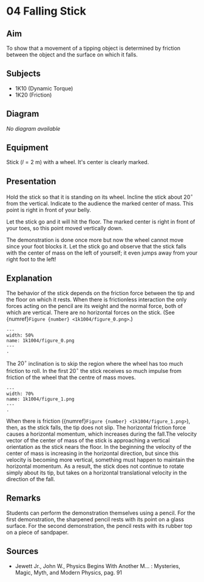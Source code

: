 # 04 Falling Stick 
    
## Aim   
 To show that a movement of a tipping object is determined by friction between the object and the surface on which it falls.    
  
## Subjects   
* 1K10 (Dynamic Torque) 
* 1K20 (Friction)   

## Diagram
*No diagram available* 
  
## Equipment   
Stick $(l=2 \mathrm{~m})$ with a wheel. It's center is clearly marked.
    
  
## Presentation   
Hold the stick so that it is standing on its wheel. Incline the stick about $20^{\circ}$ from the vertical. Indicate to the audience the marked center of mass. This point is right in front of your belly.

Let the stick go and it will hit the floor. The marked center is right in front of your toes, so this point moved vertically down.

The demonstration is done once more but now the wheel cannot move since your foot blocks it. Let the stick go and observe that the stick falls with the center of mass on the left of yourself; it even jumps away from your right foot to the left!  
  
## Explanation   
The behavior of the stick depends on the friction force between the tip and the floor on which it rests. When there is frictionless interaction the only forces acting on the pencil are its weight and the normal force, both of which are vertical. There are no horizontal forces on the stick. (See {numref}`Figure {number} <1k1004/figure_0.png>`.)   

```{figure} figures/figure_0.png  
---  
width: 50%  
name: 1k1004/figure_0.png  
---  
. 
```

The $20^{\circ}$ inclination is to skip the region where the wheel has too much friction to roll. In the first $20^{\circ}$ the stick receives so much impulse from friction of the wheel that the centre of mass moves.

```{figure} figures/figure_1.png  
---  
width: 70%  
name: 1k1004/figure_1.png  
---  
. 
```
When there is friction ({numref}`Figure {number} <1k1004/figure_1.png>`), then, as the stick falls, the tip does not slip. The horizontal friction force causes a horizontal momentum, which increases during the fall.The velocity vector of the center of mass of the stick is approaching a vertical orientation as the stick nears the floor. In the beginning the velocity of the center of mass is increasing in the horizontal direction, but since this velocity is becoming more vertical, something must happen to maintain the horizontal momentum. As a result, the stick does not continue to rotate simply about its tip, but takes on a horizontal translational velocity in the direction of the fall.   
  
## Remarks   
Students can perform the demonstration themselves using a pencil. For the first demonstration, the sharpened pencil rests with its point on a glass surface. For the second demonstration, the pencil rests with its rubber top on a piece of sandpaper.    
  
## Sources
 *  Jewett Jr., John W., Physics Begins With Another M... : Mysteries, Magic, Myth, and Modern Physics, pag. 91
  